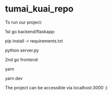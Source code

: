 # tumai_kuai_repo

To run our project:

1st go backend/flaskapp:

  pip install -r requirements.txt
  
  python server.py
 
 
 2nd go frontend:
 
  yarn
 
  yarn dev

The project can be accessible via localhost:3000 :)
